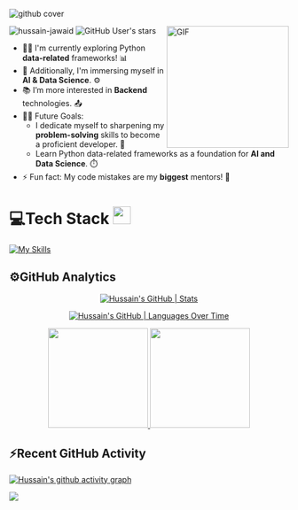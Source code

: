 ![github cover](https://github.com/Syed007Hassan/Syed007Hassan/assets/104893311/dead2d22-a0da-4ab1-8443-c7325b0a057e)
<!-- 

[![An image of @syed007hassan's Holopin badges, which is a link to view their full Holopin profile](https://holopin.me/syed007hassan)](https://holopin.io/@syed007hassan) -->

<!-- <img align="right" alt="GIF" height="160px" src="https://media.giphy.com/media/du3J3cXyzhj75IOgvA/giphy.gif" /> -->
<img align="right" alt="GIF" height="220px" src="https://user-images.githubusercontent.com/104893311/219148682-fd27b1a7-85a4-4ac7-8a49-6025a58fb62c.gif" />

<p align="left"> 
  <img src="https://komarev.com/ghpvc/?username=hussain-jawaid&label=Profile%20views&color=0e75b6&style=flat" alt="hussain-jawaid" /> 
  <img alt="GitHub User's stars" src="https://img.shields.io/github/stars/hussain-jawaid?label=Stars">
</p>

- 👨‍💻 I'm currently exploring Python **data-related** frameworks! 📊
- 🚀 Additionally, I'm immersing myself in **AI & Data Science**. ⚙️
- 📚 I’m more interested in **Backend** technologies. 📤
- 💪🏼 Future Goals:
    - I dedicate myself to sharpening my **problem-solving** skills to become a proficient developer. 🌌
    - Learn Python data-related frameworks as a foundation for **AI and Data Science**. ⏱️
- ⚡ Fun fact: My code mistakes are my **biggest** mentors! 🚀

<p>
</p>

# 💻Tech Stack <img src = "https://media2.giphy.com/media/QssGEmpkyEOhBCb7e1/giphy.gif?cid=ecf05e47a0n3gi1bfqntqmob8g9aid1oyj2wr3ds3mg700bl&rid=giphy.gif" width = 32px> 

[![My Skills](https://skillicons.dev/icons?i=python,django,html,vscode,css,bootstrap,github,git,fastapi,numpy,pycharm&theme=dark)](https://skillicons.dev)

## ⚙️GitHub Analytics

<div align="center">

[![Hussain's GitHub | Stats](https://stats.quine.sh/hussain-jawaid/github?theme=dark)](https://quine.sh?utm_source=widgets&utm_campaign=hussain-jawaid)

[![Hussain's GitHub | Languages Over Time](https://stats.quine.sh/hussain-jawaid/languages-over-time?theme=dark)](https://quine.sh?utm_source=widgets&utm_campaign=hussain-jawaid)

</div>


<p align="center">  
<a href="https://github.com/hussain-jawaid">
  <img height="180em" src="https://github-readme-stats-eight-theta.vercel.app/api?username=hussain-jawaid&show_icons=true&theme=algolia&include_all_commits=true&count_private=true"/>
  <img height="180em" src="https://github-readme-stats-eight-theta.vercel.app/api/top-langs/?username=hussain-jawaid&layout=compact&langs_count=8&theme=algolia"/>
</a>
</p>


## ⚡Recent GitHub Activity
 
  [![Hussain's github activity graph](https://github-readme-activity-graph.vercel.app/graph?username=hussain-jawaid&bg_color=18122B&color=6096B4&line=3A98B9&point=FCFFE7&area=true&hide_border=false)](https://github.com/ashutosh00710/github-readme-activity-graph)
  
 <img src="https://user-images.githubusercontent.com/73097560/115834477-dbab4500-a447-11eb-908a-139a6edaec5c.gif"></a>
